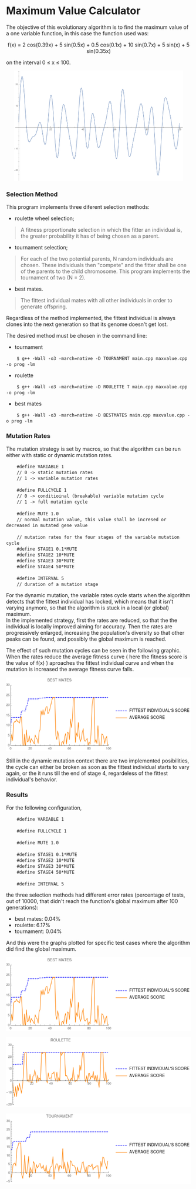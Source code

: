 # Maximum Value Calculator

The objective of this evolutionary algorithm is to find the maximum value of a one variable function, in this case
the function used was:   
<p align="center">
f(x) = 2 cos(0.39x) + 5 sin(0.5x) + 0.5 cos(0.1x) + 10 sin(0.7x) + 5 sin(x) + 5 sin(0.35x)
</p>

on the interval 0 ≤ x ≤ 100.

<p align="center">
  <img width="460" height="300" src="https://github.com/AliceDeLorenci/EVOLUTIONARY-ALGORITHMS/blob/master/maximum_value_calculator/function.png">
</p>

### Selection Method

This program implements three diferent selection methods:
- roulette wheel selection;
> A fitness proportionate selection in which the fitter an individual is, the greater probability it has of 
> being chosen as a parent.
- tournament selection;
> For each of the two potential parents, N random individuals are chosen. These individuals then "compete" 
> and the fitter shall be one of the parents to the child chromosome. This program implements the tournament of two (N = 2).
- best mates.
> The fittest individual mates with all other individuals in order to generate offspring.   

Regardless of the method implemented, the fittest individual is always clones into the next generation so that its genome doesn't get lost.

The desired method must be chosen in the command line:
- tournament    
```
    $ g++ -Wall -o3 -march=native -D TOURNAMENT main.cpp maxvalue.cpp -o prog -lm
```
- roulette 
```
    $ g++ -Wall -o3 -march=native -D ROULETTE T main.cpp maxvalue.cpp -o prog -lm
```
- best mates 
```
    $ g++ -Wall -o3 -march=native -D BESTMATES main.cpp maxvalue.cpp -o prog -lm
```

### Mutation Rates

The mutation strategy is set by macros, so that the algorithm can be run either with static or dynamic mutation rates.
```
    #define VARIABLE 1		
    // 0 -> static mutation rates
    // 1 -> variable mutation rates
    
    #define FULLCYCLE 1		
    // 0 -> conditioinal (breakable) variable mutation cycle
    // 1 -> full mutation cycle
    
    #define MUTE 1.0 
    // normal mutation value, this value shall be incresed or decreased in mutated gene value

    // mutation rates for the four stages of the variable mutation cycle
    #define STAGE1 0.1*MUTE
    #define STAGE2 10*MUTE
    #define STAGE3 30*MUTE
    #define STAGE4 50*MUTE
    
    #define INTERVAL 5      
    // duration of a mutation stage
```
For the dynamic mutation, the variable rates cycle starts when the algorithm detects that the fittest individual has locked, which means that it isn't varying anymore, so that the algorithm is stuck in a local (or global) maximum.   
In the implemented strategy, first the rates are reduced, so that the the individual is locally improved aiming for accuracy. Then the rates are progressively enlarged, increasing the population's diversity so that other peaks can be found, and possibly the global maximum is reached.

The effect of such mutation cycles can be seen in the following graphic. When the rates reduce the average fitness curve ( here the fitness score is the value of f(x) ) aproaches the fittest individual curve and when the mutation is increased the average fitness curve falls.

<p align="center">
  <img src="https://github.com/AliceDeLorenci/EVOLUTIONARY-ALGORITHMS/blob/master/maximum_value_calculator/data/both_best3.png">
</p>

Still in the dynamic mutation context there are two implemented posibilities, the cycle can either be broken as soon as the fittest individual starts to vary again, or the it runs till the end of stage 4, regardeless of the fittest individual's behavior.

### Results

For the following configuration, 

```
    #define VARIABLE 1		
    
    #define FULLCYCLE 1		
    
    #define MUTE 1.0 

    #define STAGE1 0.1*MUTE
    #define STAGE2 10*MUTE
    #define STAGE3 30*MUTE
    #define STAGE4 50*MUTE
    
    #define INTERVAL 5      
```
the three selection methods had different error rates (percentage of tests, out of 10000, that didn't reach the function's global maximum after 100 generations):
- best mates: 0.04%
- roulette: 6.17%
- tournament: 0.04%

And this were the graphs plotted for specific test cases where the algorithm did find the global maximum.

<p align="center">
  <img src="https://github.com/AliceDeLorenci/EVOLUTIONARY-ALGORITHMS/blob/master/maximum_value_calculator/data/both_best3.png">
</p>
<p align="center"> 
  <img src="https://github.com/AliceDeLorenci/EVOLUTIONARY-ALGORITHMS/blob/master/maximum_value_calculator/data/both_roulette3.png">
</p>
<p align="center">  
  <img src="https://github.com/AliceDeLorenci/EVOLUTIONARY-ALGORITHMS/blob/master/maximum_value_calculator/data/both_tour3.png">
</p>
